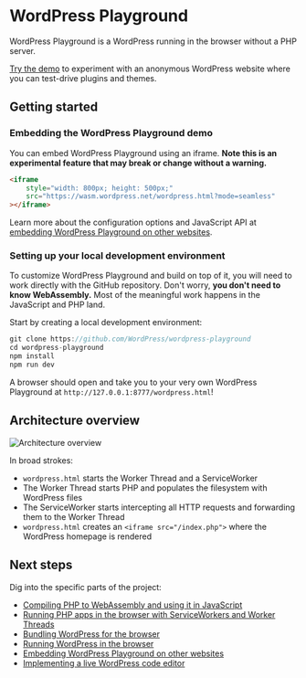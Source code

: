 # WordPress Playground

WordPress Playground is a WordPress running in the browser without a PHP server.

[Try the demo](https://developer.wordpress.org/playground/demo/) to experiment with an anonymous WordPress website where you can test-drive plugins and themes.

## Getting started

### Embedding the WordPress Playground demo

You can embed WordPress Playground using an iframe. **Note this is an experimental feature that may break or change without a warning.**

```html
<iframe
    style="width: 800px; height: 500px;"
    src="https://wasm.wordpress.net/wordpress.html?mode=seamless"
></iframe>
```

Learn more about the configuration options and JavaScript API at [embedding WordPress Playground on other websites](./embedding-wordpress-playground-on-other-websites.md).

### Setting up your local development environment

To customize WordPress Playground and build on top of it, you will need to work directly with the GitHub repository. Don't worry, **you don't need to know WebAssembly.** Most of the meaningful work happens in the JavaScript and PHP land.

Start by creating a local development environment:

```js
git clone https://github.com/WordPress/wordpress-playground
cd wordpress-playground
npm install
npm run dev
```

A browser should open and take you to your very own WordPress Playground at `http://127.0.0.1:8777/wordpress.html`!

## Architecture overview

![Architecture overview](https://raw.githubusercontent.com/wordpress/wordpress-playground/trunk/docs/architecture-overview.png)

In broad strokes:

* `wordpress.html` starts the Worker Thread and a ServiceWorker
* The Worker Thread starts PHP and populates the filesystem with WordPress files
* The ServiceWorker starts intercepting all HTTP requests and forwarding them to the Worker Thread
* `wordpress.html` creates an `<iframe src="/index.php">` where the WordPress homepage is rendered

## Next steps

Dig into the specific parts of the project:

* [Compiling PHP to WebAssembly and using it in JavaScript](./using-php-in-javascript.md)
* [Running PHP apps in the browser with ServiceWorkers and Worker Threads](./using-php-in-the-browser.md)
* [Bundling WordPress for the browser](./bundling-wordpress-for-the-browser.md)
* [Running WordPress in the browser](./running-wordpress-in-the-browser.md)
* [Embedding WordPress Playground on other websites](./embedding-wordpress-playground-on-other-websites.md)
* [Implementing a live WordPress code editor](./wordpress-plugin-ide.md)
